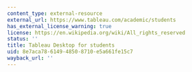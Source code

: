 ```yaml
---
content_type: external-resource
external_url: https://www.tableau.com/academic/students
has_external_license_warning: true
license: https://en.wikipedia.org/wiki/All_rights_reserved
status: ''
title: Tableau Desktop for students
uid: 8e7aca78-6149-4850-8710-e5a661fe15c7
wayback_url: ''
---
```

